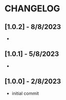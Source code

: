 # CHANGELOG

## [1.0.2] - 8/8/2023

-

## [1.0.1] - 5/8/2023

-

## [1.0.0] - 2/8/2023

- initial commit
